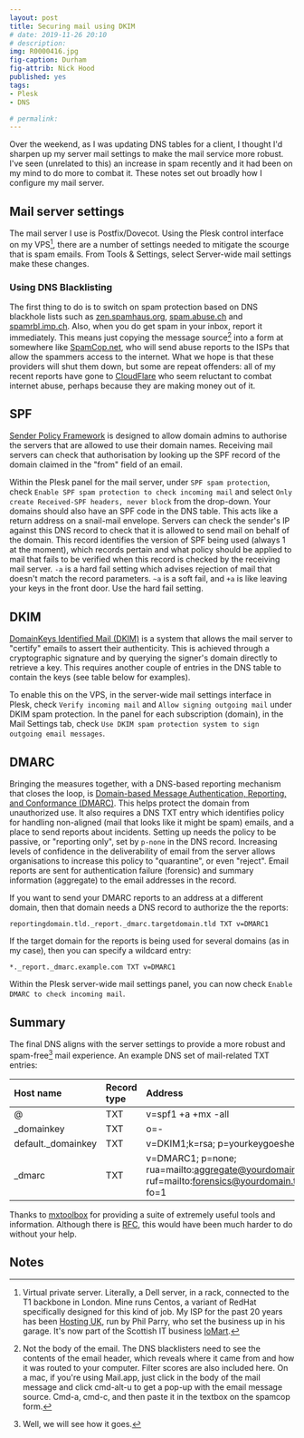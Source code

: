 ```yaml
---
layout: post
title: Securing mail using DKIM
# date: 2019-11-26 20:10
# description: 
img: R0000416.jpg
fig-caption: Durham
fig-attrib: Nick Hood
published: yes
tags:
- Plesk
- DNS

# permalink:
---
```

Over the weekend, as I was updating DNS tables for a client, I thought I'd sharpen up my server mail settings to make the mail service more robust. I've seen (unrelated to this) an increase in spam recently and it had been on my mind to do more to combat it. These notes set out broadly how I configure my mail server.

## Mail server settings
The mail server I use is Postfix/Dovecot. Using the Plesk control interface on my VPS[^vps], there are a number of settings needed to mitigate the scourge that is spam emails. From Tools & Settings, select Server-wide mail settings make these changes.

### Using DNS Blacklisting
The first thing to do is to switch on spam protection based on DNS blackhole lists such as [zen.spamhaus.org](https://www.spamhaus.org/), [spam.abuse.ch](https://abuse.ch/) and [spamrbl.imp.ch](https://imp.ch/). Also, when you do get spam in your inbox, report it immediately. This means just copying the message source[^notthat] into a form at somewhere like [SpamCop.net](https://www.spamcop.net/), who will send abuse reports to the ISPs that allow the spammers access to the internet. What we hope is that these providers will shut them down, but some are repeat offenders: all of my recent reports have gone to [CloudFlare](https://www.cloudflare.com/) who seem reluctant to combat internet abuse, perhaps because they are making money out of it.

## SPF
[Sender Policy Framework](https://www.rfc-editor.org/info/rfc7208) is designed to allow domain admins to authorise the servers that are allowed to use their domain names. Receiving mail servers can check that authorisation by looking up the SPF record of the domain claimed in the "from" field of an email. 

Within the Plesk panel for the mail server, under `SPF spam protection`, check `Enable SPF spam protection to check incoming mail` and select `Only create Received-SPF headers, never block` from the drop-down. Your domains should also have an SPF code in the DNS table. This acts like a return address on a snail-mail envelope. Servers can check the sender's IP against this DNS record to check that it is allowed to send mail on behalf of the domain. This record identifies the version of SPF being used (always 1 at the moment), which records pertain and what policy should be applied to mail that fails to be verified when this record is checked by the receiving mail server. `-a` is a hard fail setting which advises rejection of mail that doesn't match the record parameters. `~a` is a soft fail, and `+a` is like leaving your keys in the front door. Use the hard fail setting.

## DKIM
[DomainKeys Identified Mail (DKIM)](https://www.rfc-editor.org/info/rfc6376) is a system that allows the mail server to "certify" emails to assert their authenticity. This is achieved through a cryptographic signature and by querying the signer's domain directly to retrieve a key. This requires another couple of entries in the DNS table to contain the keys (see table below for examples).

To enable this on the VPS, in the server-wide mail settings interface in Plesk, check `Verify incoming mail` and `Allow signing outgoing mail` under DKIM spam protection. In the panel for each subscription (domain), in the Mail Settings tab, check `Use DKIM spam protection system to sign outgoing email messages`.

## DMARC
Bringing the measures together, with a DNS-based reporting mechanism that closes the loop, is [Domain-based Message Authentication, Reporting, and Conformance (DMARC)](https://www.rfc-editor.org/info/rfc7489). This helps protect the domain from unauthorized use. It also requires a DNS TXT entry which identifies policy for handling non-aligned (mail that looks like it might be spam) emails, and a place to send reports about incidents. Setting up needs the policy to be passive, or "reporting only", set by `p-none` in the DNS record. Increasing levels of confidence in the deliverability of email from the server allows organisations to increase this policy to "quarantine", or even "reject". Email reports are sent for authentication failure (forensic) and summary information (aggregate) to the email addresses in the record.

If you want to send your DMARC reports to an address at a different domain, then that domain needs a DNS record to authorize the the reports:

`reportingdomain.tld._report._dmarc.targetdomain.tld TXT v=DMARC1`

If the target domain for the reports is being used for several domains (as in my case), then you can specify a wildcard entry:

`*._report._dmarc.example.com TXT v=DMARC1`

Within the Plesk server-wide mail settings panel, you can now check `Enable DMARC to check incoming mail`.

## Summary
The final DNS aligns with the server settings to provide a more robust and spam-free[^orly] mail experience. An example DNS set of mail-related TXT entries:

Host name|Record type|Address
:--------|:----------|:------
@|TXT|v=spf1 +a +mx -all
_domainkey|TXT|o=-
default._domainkey|TXT|v=DKIM1;k=rsa; p=yourkeygoeshere
_dmarc|TXT|v=DMARC1; p=none; rua=mailto:aggregate@yourdomain.tld; ruf=mailto:forensics@yourdomain.tld; fo=1

Thanks to [mxtoolbox](https://mxtoolbox.com/) for providing a suite of extremely useful tools and information. Although there is [RFC](https://ietf.org/standards/rfcs/), this would have been much harder to do without your help.

## Notes

[^orly]: Well, we will see how it goes.

[^notthat]: Not the body of the email. The DNS blacklisters need to see the contents of the email header, which reveals where it came from and how it was routed to your computer. Filter scores are also included here. On a mac, if you're using Mail.app, just click in the body of the mail message and click cmd-alt-u to get a pop-up with the email message source. Cmd-a, cmd-c, and then paste it in the textbox on the spamcop form.

[^vps]: Virtual private server. Literally, a Dell server, in a rack, connected to the T1 backbone in London. Mine runs Centos, a variant of RedHat specifically designed for this kind of job. My ISP for the past 20 years has been [Hosting UK](https://hostinguk.net/), run by Phil Parry, who set the business up in his garage. It's now part of the Scottish IT business [IoMart](https://www.iomart.com/).